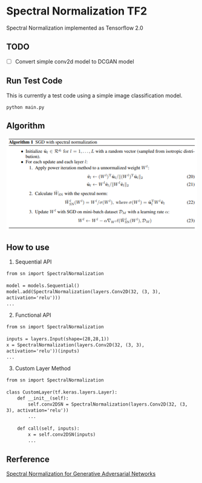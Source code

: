 # Spectral Normalization TF2
Spectral Normalization implemented as Tensorflow 2.0

## TODO
- [ ] Convert simple conv2d model to DCGAN model

## Run Test Code
This is currently a test code using a simple image classification model.
```
python main.py
```

## Algorithm
![](./images/algorithm.png)

## How to use
1. Sequential API 
```
from sn import SpectralNormalization

model = models.Sequential()
model.add(SpectralNormalization(layers.Conv2D(32, (3, 3), activation='relu')))
...
```

2. Functional API
```
from sn import SpectralNormalization

inputs = layers.Input(shape=(28,28,1))
x = SpectralNormalization(layers.Conv2D(32, (3, 3), activation='relu'))(inputs)
...
````

3. Custom Layer Method 
```
from sn import SpectralNormalization

class CustomLayer(tf.keras.layers.Layer):
    def __init__(self):
        self.conv2DSN = SpectralNormalization(layers.Conv2D(32, (3, 3), activation='relu'))
        ...
    
    def call(self, inputs):
        x = self.conv2DSN(inputs)
        ...
```

## Rerference
[Spectral Normalization for Generative Adversarial Networks](https://arxiv.org/abs/1802.05957)
